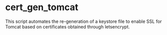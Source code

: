 # cert_gen_tomcat

This script automates the re-generation of a keystore file to enable SSL for Tomcat based on certificates obtained through letsencrypt.
